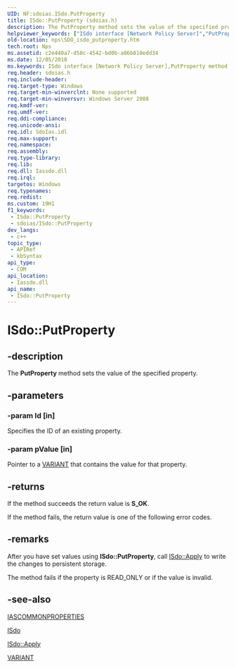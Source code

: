 ```yaml
---
UID: NF:sdoias.ISdo.PutProperty
title: ISdo::PutProperty (sdoias.h)
description: The PutProperty method sets the value of the specified property.
helpviewer_keywords: ["ISdo interface [Network Policy Server]","PutProperty method","ISdo.PutProperty","ISdo::PutProperty","PutProperty","PutProperty method [Network Policy Server]","PutProperty method [Network Policy Server]","ISdo interface","_sdo_isdo_putproperty","nps.SDO_isdo_putproperty","sdo.isdo_putproperty","sdoias/ISdo::PutProperty"]
old-location: nps\SDO_isdo_putproperty.htm
tech.root: Nps
ms.assetid: c2e440a7-d58c-4542-bd0b-a06b810edd34
ms.date: 12/05/2018
ms.keywords: ISdo interface [Network Policy Server],PutProperty method, ISdo.PutProperty, ISdo::PutProperty, PutProperty, PutProperty method [Network Policy Server], PutProperty method [Network Policy Server],ISdo interface, _sdo_isdo_putproperty, nps.SDO_isdo_putproperty, sdo.isdo_putproperty, sdoias/ISdo::PutProperty
req.header: sdoias.h
req.include-header: 
req.target-type: Windows
req.target-min-winverclnt: None supported
req.target-min-winversvr: Windows Server 2008
req.kmdf-ver: 
req.umdf-ver: 
req.ddi-compliance: 
req.unicode-ansi: 
req.idl: SdoIas.idl
req.max-support: 
req.namespace: 
req.assembly: 
req.type-library: 
req.lib: 
req.dll: Iassdo.dll
req.irql: 
targetos: Windows
req.typenames: 
req.redist: 
ms.custom: 19H1
f1_keywords:
 - ISdo::PutProperty
 - sdoias/ISdo::PutProperty
dev_langs:
 - c++
topic_type:
 - APIRef
 - kbSyntax
api_type:
 - COM
api_location:
 - Iassdo.dll
api_name:
 - ISdo::PutProperty
---
```


# ISdo::PutProperty


## -description

The 
<b>PutProperty</b> method sets the value of the specified property.

## -parameters

### -param Id [in]

Specifies the ID of an existing property.

### -param pValue [in]

Pointer to a 
<a href="/windows/desktop/api/oaidl/ns-oaidl-variant">VARIANT</a> that contains the value for that property.

## -returns

If the method succeeds the return value is <b>S_OK</b>.

If the method fails, the return value is one of the following error codes.

## -remarks

After you have set values using <b>ISdo::PutProperty</b>, call 
<a href="/windows/desktop/api/sdoias/nf-sdoias-isdo-apply">ISdo::Apply</a> to write the changes to persistent storage.

The method fails if the property is READ_ONLY or if the value is invalid.

## -see-also

<a href="/windows/desktop/api/sdoias/ne-sdoias-iascommonproperties">IASCOMMONPROPERTIES</a>



<a href="/windows/desktop/api/sdoias/nn-sdoias-isdo">ISdo</a>



<a href="/windows/desktop/api/sdoias/nf-sdoias-isdo-apply">ISdo::Apply</a>



<a href="/windows/desktop/api/oaidl/ns-oaidl-variant">VARIANT</a>

